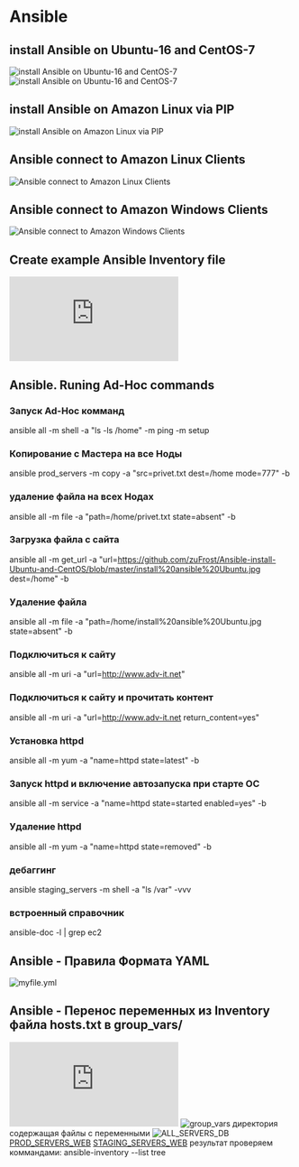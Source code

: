 # Ansible
## install Ansible on Ubuntu-16 and CentOS-7
![install Ansible on Ubuntu-16 and CentOS-7](https://github.com/zuFrost/Ansible-install-Ubuntu-and-CentOS/blob/master/install%20ansible%20CentOS.jpg)
![install Ansible on Ubuntu-16 and CentOS-7](https://github.com/zuFrost/Ansible-install-Ubuntu-and-CentOS/blob/master/install%20ansible%20Ubuntu.jpg)
## install Ansible on Amazon Linux via PIP
![install Ansible on Amazon Linux via PIP](https://github.com/zuFrost/Ansible-install-Ubuntu-and-CentOS/blob/master/install%20ansible%20on%20Amazon%20Linux%20via%20PIP.jpg)
## Ansible connect to Amazon Linux Clients
![Ansible connect to Amazon Linux Clients](https://github.com/zuFrost/Ansible-install-Ubuntu-and-CentOS/blob/master/Ansible%20connect%20to%20Amazon%20Linux%20Clients.jpg)
## Ansible connect to Amazon Windows Clients
![Ansible connect to Amazon Windows Clients](https://github.com/zuFrost/Ansible-install-Ubuntu-and-CentOS/blob/master/Ansible%20connect%20to%20Amazon%20Windows%20Clients.jpg)
## Create example Ansible Inventory file 
![hosts.txt](https://github.com/zuFrost/Ansible-install-Ubuntu-and-CentOS/blob/master/hosts.txt)
## Ansible. Runing Ad-Hoc commands



### Запуск Ad-Hoc комманд
ansible all -m shell -a "ls -ls /home"
            -m ping
            -m setup
### Копирование с Мастера на все Ноды
ansible prod_servers -m copy -a "src=privet.txt dest=/home mode=777" -b
### удаление файла на всех Нодах
ansible all -m file -a "path=/home/privet.txt state=absent" -b
### Загрузка файла с сайта
ansible all -m get_url -a "url=https://github.com/zuFrost/Ansible-install-Ubuntu-and-CentOS/blob/master/install%20ansible%20Ubuntu.jpg dest=/home" -b
### Удаление файла
ansible all -m file -a "path=/home/install%20ansible%20Ubuntu.jpg state=absent" -b
### Подключиться к сайту
ansible all -m uri -a "url=http://www.adv-it.net"
### Подключиться к сайту и прочитать контент
ansible all -m uri -a "url=http://www.adv-it.net return_content=yes"
### Установка httpd
ansible all -m yum -a "name=httpd state=latest" -b
### Запуск httpd и включение автозапуска при старте ОС
ansible all -m service -a "name=httpd state=started enabled=yes" -b
### Удаление httpd
ansible all -m yum -a "name=httpd state=removed" -b
### дебаггинг
ansible staging_servers -m shell -a "ls /var" -vvv
### встроенный справочник
ansible-doc -l | grep ec2



## Ansible - Правила Формата YAML
![myfile.yml](https://github.com/zuFrost/Ansible-install-Ubuntu-and-CentOS/blob/master/myfile.yml)


## Ansible - Перенос переменных из Inventory файла hosts.txt в group_vars/
![hosts.txt](https://github.com/zuFrost/Ansible-install-Ubuntu-and-CentOS/blob/master/ansible/hosts.txt)
![group_vars директория](https://github.com/zuFrost/Ansible-install-Ubuntu-and-CentOS/tree/master/ansible/group_vars) содержащая файлы с переменными ![ALL_SERVERS_DB](https://github.com/zuFrost/Ansible-install-Ubuntu-and-CentOS/blob/master/ansible/group_vars/ALL_SERVERS_DB) [PROD_SERVERS_WEB](https://github.com/zuFrost/Ansible-install-Ubuntu-and-CentOS/blob/master/ansible/group_vars/PROD_SERVERS_WEB) [STAGING_SERVERS_WEB](https://github.com/zuFrost/Ansible-install-Ubuntu-and-CentOS/blob/master/ansible/group_vars/STAGING_SERVERS_WEB) 
результат проверяем коммандами:
ansible-inventory --list
tree


